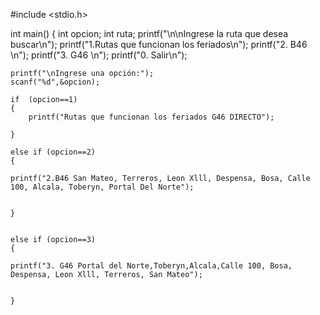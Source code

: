 #include <stdio.h>

int main()
{ 
int opcion;
int ruta;
printf("\n\nIngrese la ruta que desea buscar\n");
     printf("1.Rutas que funcionan los feriados\n");
     printf("2. B46 \n");
     printf("3. G46 \n");
     printf("0. Salir\n");  

    printf("\nIngrese una opción:");
    scanf("%d",&opcion);
   
    if  (opcion==1)
    {
        printf("Rutas que funcionan los feriados G46 DIRECTO");
    
    }
    
    else if (opcion==2)
    {
        
    printf("2.B46 San Mateo, Terreros, Leon Xlll, Despensa, Bosa, Calle 100, Alcala, Toberyn, Portal Del Norte");


    } 
    
     
    else if (opcion==3)
    {
        
    printf("3. G46 Portal del Norte,Toberyn,Alcala,Calle 100, Bosa, Despensa, Leon Xlll, Terreros, San Mateo");


    }
